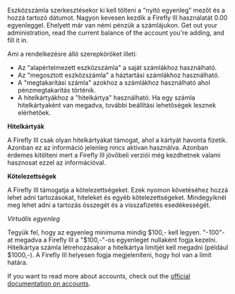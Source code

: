 Eszközszámla szerkesztésekor ki kell tölteni a "nyitó egyenleg" mezőt és a hozzá tartozó dátumot. Nagyon kevesen kezdik a Firefly III használatát 0.00 egyenleggel. Ehelyett már van némi pénzük a számlájukon. Get out your administration, read the current balance of the account you're adding, and fill it in.

Ami a rendelkezésre álló szerepköröket illeti:

- Az "alapértelmezett eszközszámla" a saját számlákhoz használható.
- Az "megosztott eszközszámla" a háztartási számlákhoz használható.
- A "megtakarítási számla" azokhoz a számlákhoz használható ahol pénzmegtakarítás történik.
- A hitelkártyákhoz a "hitelkártya" használható. Ha egy számla hitelkártyaként van megadva, további beállítási lehetőségek lesznek elérhetőek.

**Hitelkártyák**

A Firefly III csak olyan hitelkártyákat támogat, ahol a kártyát havonta fizetik. Azonban ez az információ jelenleg nincs aktívan használva. Azonban érdemes kitölteni mert a Firefly III jövőbeli verziói még kezdhetnek valami hasznosat ezzel az információval.

**Kötelezettségek**

A Firefly III támogatja a kötelezettségeket. Ezek nyomon követéséhez hozzá lehet adni tartozásokat, hiteleket és egyéb kötelezettségeket. Mindegyiknél meg lehet adni a tartozás összegét és a visszafizetés esedékességét.

*Virtuális egyenleg*

Tegyük fel, hogy az egyenleg minimuma mindig $100,- kell legyen. "-100"-at megadva a Firefly III a "$100,-"-os egyenleget nullaként fogja kezelni. Hitelkártya számla létrehozásakor a hitelkártya limitjét kell megadni (például $1000,-). A Firefly III helyesen fogja megjeleníteni, hogy hol van a limit határa.

If you want to read more about accounts, check out the [official documentation on accounts](https://docs.firefly-iii.org/concepts/accounts).